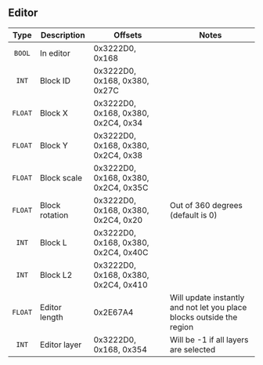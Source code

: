 ## Editor

| Type | Description | Offsets | Notes |
| :--: | ----------- | ------- | ----- |
| `BOOL` | In editor | 0x3222D0, 0x168 |
| `INT` | Block ID | 0x3222D0, 0x168, 0x380, 0x27C |
| `FLOAT` | Block X | 0x3222D0, 0x168, 0x380, 0x2C4, 0x34 |
| `FLOAT` | Block Y | 0x3222D0, 0x168, 0x380, 0x2C4, 0x38 |
| `FLOAT` | Block scale | 0x3222D0, 0x168, 0x380, 0x2C4, 0x35C |
| `FLOAT` | Block rotation | 0x3222D0, 0x168, 0x380, 0x2C4, 0x20 | Out of 360 degrees (default is 0) |
| `INT` | Block L | 0x3222D0, 0x168, 0x380, 0x2C4, 0x40C |
| `INT` | Block L2 | 0x3222D0, 0x168, 0x380, 0x2C4, 0x410 |
| `FLOAT` | Editor length | 0x2E67A4 | Will update instantly and not let you place blocks outside the region |
| `INT` | Editor layer | 0x3222D0, 0x168, 0x354 | Will be -1 if all layers are selected |